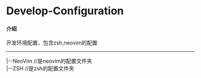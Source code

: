 # Develop-Configuration

#### 介绍
开发环境配置，包含zsh,neovim的配置

-------------------------------
|--NeoVim      //是neovim的配置文件夹  
|--ZSH             //是zsh的配置文件夹